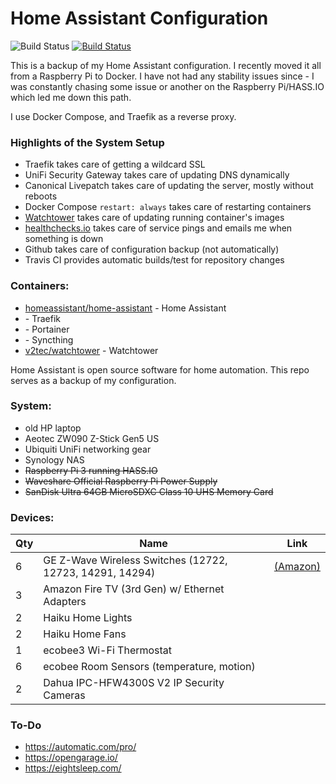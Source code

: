 # Home Assistant Configuration

![Build Status](https://travis-ci.org/joe-scalise/HomeAssistantConfig.svg?branch=master) [![Build Status](https://joe-scalise.visualstudio.com/MyFirstProject/_apis/build/status/joe-scalise.HomeAssistantConfig)](https://joe-scalise.visualstudio.com/MyFirstProject/_build/latest?definitionId=1)

This is a backup of my Home Assistant configuration.  I recently moved it all from a Raspberry Pi to Docker.  I have not had any stability issues since - I was constantly chasing some issue or another on the Raspberry Pi/HASS.IO which led me down this path.

I use Docker Compose, and Traefik as a reverse proxy.  

### Highlights of the System Setup

* Traefik takes care of getting a wildcard SSL
* UniFi Security Gateway takes care of updating DNS dynamically
* Canonical Livepatch takes care of updating the server, mostly without reboots
* Docker Compose `restart: always` takes care of restarting containers
* [Watchtower](https://github.com/v2tec/watchtower) takes care of updating running container's images
* [healthchecks.io](https://healthchecks.io/) takes care of service pings and emails me when something is down
* Github takes care of configuration backup (not automatically)
* Travis CI provides automatic builds/test for repository changes

### Containers:

* [homeassistant/home-assistant](https://hub.docker.com/r/homeassistant/home-assistant/) - Home Assistant
* []() - Traefik
* []() - Portainer
* []() - Syncthing
* [v2tec/watchtower](https://github.com/v2tec/watchtower) - Watchtower

Home Assistant is open source software for home automation.  This repo serves as a backup of my configuration.

### System:
- old HP laptop
- Aeotec ZW090 Z-Stick Gen5 US
- Ubiquiti UniFi networking gear
- Synology NAS
- ~~Raspberry Pi 3 running HASS.IO~~
- ~~Waveshare Official Raspberry Pi Power Supply~~
- ~~SanDisk Ultra 64GB MicroSDXC Class 10 UHS Memory Card~~

### Devices:

| Qty   | Name                                                  | Link |
| ----- | ----------------------------------------------------- | ---- |
| 6 | GE Z-Wave Wireless Switches (12722, 12723, 14291, 14294) | [(Amazon)](https://www.amazon.com/gp/product/B01M1AHC3R/) |
| 3 | Amazon Fire TV (3rd Gen) w/ Ethernet Adapters  | |
| 2 | Haiku Home Lights | |
| 2 | Haiku Home Fans | |
| 1 | ecobee3 Wi-Fi Thermostat  | |
| 6 | ecobee Room Sensors (temperature, motion) | |
| 2 | Dahua IPC-HFW4300S V2 IP Security Cameras | |

### To-Do
* https://automatic.com/pro/
* https://opengarage.io/
* https://eightsleep.com/
